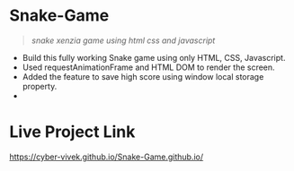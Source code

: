 # Snake-Game
> *snake xenzia game using html css and javascript*
- Build this fully working Snake game using only HTML, CSS, Javascript.
- Used requestAnimationFrame and HTML DOM to render the screen.
- Added the feature to save high score using window local storage property.
- 
# Live Project Link
https://cyber-vivek.github.io/Snake-Game.github.io/
